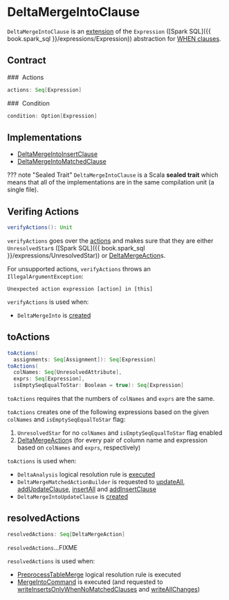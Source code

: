 # DeltaMergeIntoClause

`DeltaMergeIntoClause` is an [extension](#contract) of the `Expression` ([Spark SQL]({{ book.spark_sql }}/expressions/Expression)) abstraction for [WHEN clauses](#implementations).

## Contract

### <span id="actions"> Actions

```scala
actions: Seq[Expression]
```

### <span id="condition"> Condition

```scala
condition: Option[Expression]
```

## Implementations

* [DeltaMergeIntoInsertClause](DeltaMergeIntoInsertClause.md)
* [DeltaMergeIntoMatchedClause](DeltaMergeIntoMatchedClause.md)

??? note "Sealed Trait"
    `DeltaMergeIntoClause` is a Scala **sealed trait** which means that all of the implementations are in the same compilation unit (a single file).

## <span id="verifyActions"> Verifing Actions

```scala
verifyActions(): Unit
```

`verifyActions` goes over the [actions](#actions) and makes sure that they are either `UnresolvedStar`s ([Spark SQL]({{ book.spark_sql }}/expressions/UnresolvedStar)) or [DeltaMergeAction](DeltaMergeAction.md)s.

For unsupported actions, `verifyActions` throws an `IllegalArgumentException`:

```text
Unexpected action expression [action] in [this]
```

`verifyActions` is used when:

* `DeltaMergeInto` is [created](DeltaMergeInto.md#creating-instance)

## <span id="toActions"> toActions

```scala
toActions(
  assignments: Seq[Assignment]): Seq[Expression]
toActions(
  colNames: Seq[UnresolvedAttribute],
  exprs: Seq[Expression],
  isEmptySeqEqualToStar: Boolean = true): Seq[Expression]
```

`toActions` requires that the numbers of `colNames` and `exprs` are the same.

`toActions` creates one of the following expressions based on the given `colNames` and `isEmptySeqEqualToStar` flag:

1. `UnresolvedStar` for no `colNames` and `isEmptySeqEqualToStar` flag enabled
1. [DeltaMergeAction](DeltaMergeAction.md)s (for every pair of column name and expression based on `colNames` and `exprs`, respectively)

`toActions` is used when:

* `DeltaAnalysis` logical resolution rule is [executed](../../DeltaAnalysis.md#apply)
* `DeltaMergeMatchedActionBuilder` is requested to [updateAll](DeltaMergeMatchedActionBuilder.md#updateAll), [addUpdateClause](DeltaMergeMatchedActionBuilder.md#addUpdateClause), [insertAll](DeltaMergeMatchedActionBuilder.md#insertAll) and [addInsertClause](DeltaMergeMatchedActionBuilder.md#addInsertClause)
* `DeltaMergeIntoUpdateClause` is [created](DeltaMergeIntoUpdateClause.md#creating-instance)

## <span id="resolvedActions"> resolvedActions

```scala
resolvedActions: Seq[DeltaMergeAction]
```

`resolvedActions`...FIXME

`resolvedActions` is used when:

* [PreprocessTableMerge](../../PreprocessTableMerge.md) logical resolution rule is executed
* [MergeIntoCommand](MergeIntoCommand.md) is executed (and requested to [writeInsertsOnlyWhenNoMatchedClauses](MergeIntoCommand.md#writeInsertsOnlyWhenNoMatchedClauses) and [writeAllChanges](MergeIntoCommand.md#writeAllChanges))
